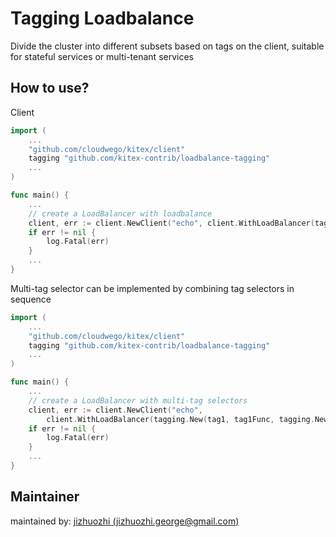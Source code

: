 # Tagging Loadbalance

Divide the cluster into different subsets based on tags on the client, suitable for stateful services or multi-tenant services

## How to use?

Client

```go
import (
	...
	"github.com/cloudwego/kitex/client"
	tagging "github.com/kitex-contrib/loadbalance-tagging"
	...
)

func main() {
	...
	// create a LoadBalancer with loadbalance 
	client, err := client.NewClient("echo", client.WithLoadBalancer(tagging.New(tag, tagFunc, nextLoadBalancer)))
	if err != nil {
		log.Fatal(err)
	}
	...
}
```

Multi-tag selector can be implemented by combining tag selectors in sequence
```go
import (
	...
	"github.com/cloudwego/kitex/client"
	tagging "github.com/kitex-contrib/loadbalance-tagging"
	...
)

func main() {
	... 
	// create a LoadBalancer with multi-tag selectors 
	client, err := client.NewClient("echo", 
		client.WithLoadBalancer(tagging.New(tag1, tag1Func, tagging.New(tag2, tag2Func, nextLoadBalancer))))
	if err != nil {
		log.Fatal(err)
	}
	...
}
```

## Maintainer

maintained by: [jizhuozhi (jizhuozhi.george@gmail.com)](https://github.com/jizhuozhi)